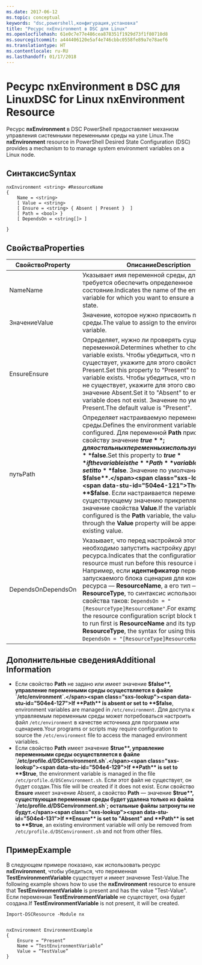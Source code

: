 ```yaml
---
ms.date: 2017-06-12
ms.topic: conceptual
keywords: "dsc,powershell,конфигурация,установка"
title: "Ресурс nxEnvironment в DSC для Linux"
ms.openlocfilehash: 61e0c7e77e486cea878351f1929d73f1f80710d8
ms.sourcegitcommit: a444406120e5af4e746cbbc0558fe89a7e78aef6
ms.translationtype: HT
ms.contentlocale: ru-RU
ms.lasthandoff: 01/17/2018
---
```

# <a name="dsc-for-linux-nxenvironment-resource"></a><span data-ttu-id="504e4-103">Ресурс nxEnvironment в DSC для Linux</span><span class="sxs-lookup"><span data-stu-id="504e4-103">DSC for Linux nxEnvironment Resource</span></span>

<span data-ttu-id="504e4-104">Ресурс **nxEnvironment** в DSC PowerShell предоставляет механизм управления системными переменными среды на узле Linux.</span><span class="sxs-lookup"><span data-stu-id="504e4-104">The **nxEnvironment** resource in PowerShell Desired State Configuration (DSC) provides a mechanism to to manage system environment variables on a Linux node.</span></span>

## <a name="syntax"></a><span data-ttu-id="504e4-105">Синтаксис</span><span class="sxs-lookup"><span data-stu-id="504e4-105">Syntax</span></span>

```
nxEnvironment <string> #ResourceName
{
    Name = <string>
    [ Value = <string>
    [ Ensure = <string> { Absent | Present }  ]
    [ Path = <bool> }
    [ DependsOn = <string[]> ]

}
```

## <a name="properties"></a><span data-ttu-id="504e4-106">Свойства</span><span class="sxs-lookup"><span data-stu-id="504e4-106">Properties</span></span>

|  <span data-ttu-id="504e4-107">Свойство</span><span class="sxs-lookup"><span data-stu-id="504e4-107">Property</span></span> |  <span data-ttu-id="504e4-108">Описание</span><span class="sxs-lookup"><span data-stu-id="504e4-108">Description</span></span> | 
|---|---|
| <span data-ttu-id="504e4-109">Name</span><span class="sxs-lookup"><span data-stu-id="504e4-109">Name</span></span>| <span data-ttu-id="504e4-110">Указывает имя переменной среды, для которой требуется обеспечить определенное состояние.</span><span class="sxs-lookup"><span data-stu-id="504e4-110">Indicates the name of the environment variable for which you want to ensure a specific state.</span></span>| 
| <span data-ttu-id="504e4-111">Значение</span><span class="sxs-lookup"><span data-stu-id="504e4-111">Value</span></span>| <span data-ttu-id="504e4-112">Значение, которое нужно присвоить переменной среды.</span><span class="sxs-lookup"><span data-stu-id="504e4-112">The value to assign to the environment variable.</span></span>| 
| <span data-ttu-id="504e4-113">Ensure</span><span class="sxs-lookup"><span data-stu-id="504e4-113">Ensure</span></span>| <span data-ttu-id="504e4-114">Определяет, нужно ли проверять существование переменной.</span><span class="sxs-lookup"><span data-stu-id="504e4-114">Determines whether to check if the variable exists.</span></span> <span data-ttu-id="504e4-115">Чтобы убедиться, что переменная существует, укажите для этого свойства значение Present.</span><span class="sxs-lookup"><span data-stu-id="504e4-115">Set this property to "Present" to ensure the variable exists.</span></span> <span data-ttu-id="504e4-116">Чтобы убедиться, что переменная не существует, укажите для этого свойства значение Absent.</span><span class="sxs-lookup"><span data-stu-id="504e4-116">Set it to "Absent" to ensure the variable does not exist.</span></span> <span data-ttu-id="504e4-117">Значение по умолчанию — Present.</span><span class="sxs-lookup"><span data-stu-id="504e4-117">The default value is "Present".</span></span>| 
| <span data-ttu-id="504e4-118">путь</span><span class="sxs-lookup"><span data-stu-id="504e4-118">Path</span></span>| <span data-ttu-id="504e4-119">Определяет настраиваемую переменную среды.</span><span class="sxs-lookup"><span data-stu-id="504e4-119">Defines the environment variable that is being configured.</span></span> <span data-ttu-id="504e4-120">Для переменной **Path** присвойте этому свойству значение **$true**; для остальных переменных используйте значение **$false**.</span><span class="sxs-lookup"><span data-stu-id="504e4-120">Set this property to **$true** if the variable is the **Path** variable; otherwise, set it to **$false**.</span></span> <span data-ttu-id="504e4-121">Значение по умолчанию — **$false**.</span><span class="sxs-lookup"><span data-stu-id="504e4-121">The default is **$false**.</span></span> <span data-ttu-id="504e4-122">Если настраивается переменная **Path**, к существующему значению прикрепляется значение свойства **Value**.</span><span class="sxs-lookup"><span data-stu-id="504e4-122">If the variable being configured is the **Path** variable, the value provided through the **Value** property will be appended to the existing value.</span></span>| 
| <span data-ttu-id="504e4-123">DependsOn</span><span class="sxs-lookup"><span data-stu-id="504e4-123">DependsOn</span></span> | <span data-ttu-id="504e4-124">Указывает, что перед настройкой этого ресурса необходимо запустить настройку другого ресурса.</span><span class="sxs-lookup"><span data-stu-id="504e4-124">Indicates that the configuration of another resource must run before this resource is configured.</span></span> <span data-ttu-id="504e4-125">Например, если **идентификатор** первого запускаемого блока сценария для конфигурации ресурса — **ResourceName**, а его тип — **ResourceType**, то синтаксис использования этого свойства таков: `DependsOn = "[ResourceType]ResourceName"`.</span><span class="sxs-lookup"><span data-stu-id="504e4-125">For example, if the **ID** of the resource configuration script block that you want to run first is **ResourceName** and its type is **ResourceType**, the syntax for using this property is `DependsOn = "[ResourceType]ResourceName"`.</span></span>| 

## <a name="additional-information"></a><span data-ttu-id="504e4-126">Дополнительные сведения</span><span class="sxs-lookup"><span data-stu-id="504e4-126">Additional Information</span></span>

* <span data-ttu-id="504e4-127">Если свойство **Path** не задано или имеет значение **$false**, управление переменными среды осуществляется в файле `/etc/environment`.</span><span class="sxs-lookup"><span data-stu-id="504e4-127">If **Path** is absent or set to **$false**, environment variables are managed in `/etc/environment`.</span></span> <span data-ttu-id="504e4-128">Для доступа к управляемым переменным среды может потребоваться настроить файл `/etc/environment` в качестве источника для программ или сценариев.</span><span class="sxs-lookup"><span data-stu-id="504e4-128">Your programs or scripts may require configuration to source the `/etc/environment` file to access the managed environment variables.</span></span>
* <span data-ttu-id="504e4-129">Если свойство **Path** имеет значение **$true**, управление переменными среды осуществляется в файле `/etc/profile.d/DSCenvironment.sh`.</span><span class="sxs-lookup"><span data-stu-id="504e4-129">If **Path** is set to **$true**, the environment variable is managed in the file `/etc/profile.d/DSCenvironment.sh`.</span></span> <span data-ttu-id="504e4-130">Если этот файл не существует, он будет создан.</span><span class="sxs-lookup"><span data-stu-id="504e4-130">This file will be created if it does not exist.</span></span> <span data-ttu-id="504e4-131">Если свойство **Ensure** имеет значение Absent, а свойство **Path** — значение **$true**, существующая переменная среды будет удалена только из файла `/etc/profile.d/DSCenvironment.sh`; остальные файлы затронуты не будут.</span><span class="sxs-lookup"><span data-stu-id="504e4-131">If **Ensure** is set to "Absent" and **Path** is set to **$true**, an existing environment variable will only be removed from `/etc/profile.d/DSCenvironment.sh` and not from other files.</span></span>

## <a name="example"></a><span data-ttu-id="504e4-132">Пример</span><span class="sxs-lookup"><span data-stu-id="504e4-132">Example</span></span>

<span data-ttu-id="504e4-133">В следующем примере показано, как использовать ресурс **nxEnvironment**, чтобы убедиться, что переменная **TestEnvironmentVariable** существует и имеет значение Test-Value.</span><span class="sxs-lookup"><span data-stu-id="504e4-133">The following example shows how to use the **nxEnvironment** resource to ensure that **TestEnvironmentVariable** is present and has the value "Test-Value".</span></span> <span data-ttu-id="504e4-134">Если переменная **TestEnvironmentVariable** не существует, она будет создана.</span><span class="sxs-lookup"><span data-stu-id="504e4-134">If **TestEnvironmentVariable** is not present, it will be created.</span></span>

```
Import-DSCResource -Module nx 


nxEnvironment EnvironmentExample
{
    Ensure = “Present”
    Name = “TestEnvironmentVariable”
    Value = “TestValue”
}
```


